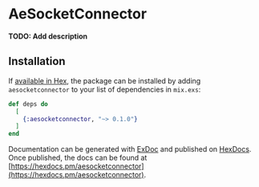 # AeSocketConnector

**TODO: Add description**

## Installation

If [available in Hex](https://hex.pm/docs/publish), the package can be installed
by adding `aesocketconnector` to your list of dependencies in `mix.exs`:

```elixir
def deps do
  [
    {:aesocketconnector, "~> 0.1.0"}
  ]
end
```

Documentation can be generated with [ExDoc](https://github.com/elixir-lang/ex_doc)
and published on [HexDocs](https://hexdocs.pm). Once published, the docs can
be found at [https://hexdocs.pm/aesocketconnector](https://hexdocs.pm/aesocketconnector).

